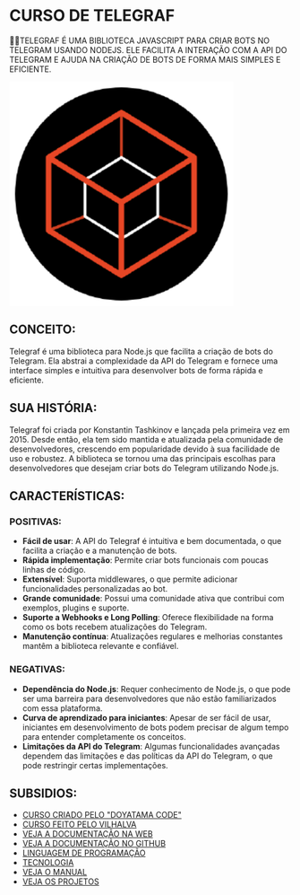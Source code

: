 # CURSO DE TELEGRAF
👨‍⚖️TELEGRAF É UMA BIBLIOTECA JAVASCRIPT PARA CRIAR BOTS NO TELEGRAM USANDO NODEJS. ELE FACILITA A INTERAÇÃO COM A API DO TELEGRAM E AJUDA NA CRIAÇÃO DE BOTS DE FORMA MAIS SIMPLES E EFICIENTE.

<img src="IMAGEM.png" align="center" width="400"> <br>

## CONCEITO:
Telegraf é uma biblioteca para Node.js que facilita a criação de bots do Telegram. Ela abstrai a complexidade da API do Telegram e fornece uma interface simples e intuitiva para desenvolver bots de forma rápida e eficiente.

## SUA HISTÓRIA:
Telegraf foi criada por Konstantin Tashkinov e lançada pela primeira vez em 2015. Desde então, ela tem sido mantida e atualizada pela comunidade de desenvolvedores, crescendo em popularidade devido à sua facilidade de uso e robustez. A biblioteca se tornou uma das principais escolhas para desenvolvedores que desejam criar bots do Telegram utilizando Node.js.

## CARACTERÍSTICAS:
### POSITIVAS:
- **Fácil de usar**: A API do Telegraf é intuitiva e bem documentada, o que facilita a criação e a manutenção de bots.
- **Rápida implementação**: Permite criar bots funcionais com poucas linhas de código.
- **Extensível**: Suporta middlewares, o que permite adicionar funcionalidades personalizadas ao bot.
- **Grande comunidade**: Possui uma comunidade ativa que contribui com exemplos, plugins e suporte.
- **Suporte a Webhooks e Long Polling**: Oferece flexibilidade na forma como os bots recebem atualizações do Telegram.
- **Manutenção contínua**: Atualizações regulares e melhorias constantes mantêm a biblioteca relevante e confiável.

### NEGATIVAS:
- **Dependência do Node.js**: Requer conhecimento de Node.js, o que pode ser uma barreira para desenvolvedores que não estão familiarizados com essa plataforma.
- **Curva de aprendizado para iniciantes**: Apesar de ser fácil de usar, iniciantes em desenvolvimento de bots podem precisar de algum tempo para entender completamente os conceitos.
- **Limitações da API do Telegram**: Algumas funcionalidades avançadas dependem das limitações e das políticas da API do Telegram, o que pode restringir certas implementações.

## SUBSIDIOS:
- [CURSO CRIADO PELO "DOYATAMA CODE"](https://youtube.com/playlist?list=PLDLDEBnxAYwLe9LqdY6x-bjwVtK2XrQBQ&si=YOzf7V6DOLmI61CT)
- [CURSO FEITO PELO VILHALVA](https://github.com/VILHALVA)
- [VEJA A DOCUMENTAÇÃO NA WEB](https://telegraf.js.org)
- [VEJA A DOCUMENTAÇÃO NO GITHUB](https://github.com/telegraf/telegraf)
- [LINGUAGEM DE PROGRAMAÇÃO](https://github.com/VILHALVA/CURSO-DE-JAVASCRIPT)
- [TECNOLOGIA](https://github.com/VILHALVA/CURSO-DE-NODEJS)
- [VEJA O MANUAL](./MANUAL.md)
- [VEJA OS PROJETOS](https://github.com/VILHALVA?tab=repositories&q=+topic:TELEGRAF)


